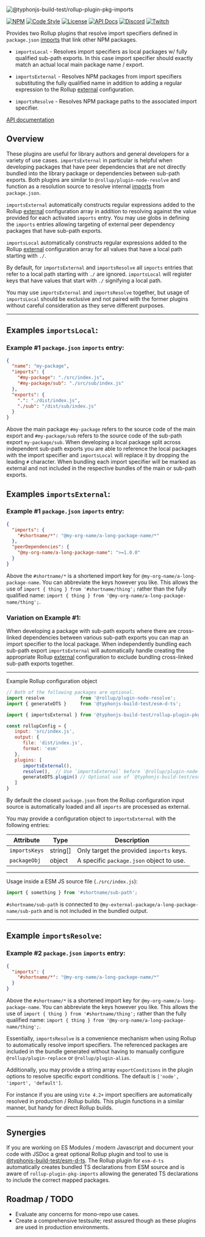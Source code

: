 ![@typhonjs-build-test/rollup-plugin-pkg-imports](https://i.imgur.com/b4q7JaV.jpg)

[![NPM](https://img.shields.io/npm/v/@typhonjs-build-test/rollup-plugin-pkg-imports.svg?label=npm)](https://www.npmjs.com/package/@typhonjs-build-test/rollup-plugin-pkg-imports)
[![Code Style](https://img.shields.io/badge/code%20style-allman-yellowgreen.svg?style=flat)](https://en.wikipedia.org/wiki/Indent_style#Allman_style)
[![License](https://img.shields.io/badge/license-MPLv2-yellowgreen.svg?style=flat)](https://github.com/typhonjs-node-build-test/rollup-plugin-pkg-imports/blob/main/LICENSE)
[![API Docs](https://img.shields.io/badge/API%20Documentation-476ff0)](https://typhonjs-node-build-test.github.io/rollup-plugin-pkg-imports/)
[![Discord](https://img.shields.io/discord/737953117999726592?label=TyphonJS%20Discord)](https://typhonjs.io/discord/)
[![Twitch](https://img.shields.io/twitch/status/typhonrt?style=social)](https://www.twitch.tv/typhonrt)

Provides two Rollup plugins that resolve import specifiers defined in `package.json` 
[imports](https://nodejs.org/api/packages.html#imports) that link other NPM packages.

- `importsLocal` - Resolves import specifiers as local packages w/ fully qualified sub-path exports. In this case
import specifier should exactly match an actual local main package name / export.


- `importsExternal` - Resolves NPM packages from import specifiers substituting the fully qualified name in addition to
  adding a regular expression to the Rollup [external](https://rollupjs.org/configuration-options/#external) configuration.


- `importsResolve` - Resolves NPM package paths to the associated import specifier.

[API documentation](https://typhonjs-node-build-test.github.io/rollup-plugin-pkg-imports/)

## Overview
These plugins are useful for library authors and general developers for a variety of use cases. `importsExternal` in particular is helpful 
when developing packages that have peer dependencies that are not directly bundled into the library package or 
dependencies between sub-path exports. Both plugins are similar to `@rollup/plugin-node-resolve` and function as a 
resolution source to resolve internal [imports](https://nodejs.org/api/packages.html#imports) from `package.json`. 

`importsExternal` automatically constructs regular expressions added to the Rollup [external](https://rollupjs.org/configuration-options/#external) 
configuration array in addition to resolving against the value provided for each activated `imports` entry. You may use 
globs in defining the `imports` entries allowing targeting of external peer dependency packages that have sub-path 
exports.

`importsLocal` automatically constructs regular expressions added to the Rollup [external](https://rollupjs.org/configuration-options/#external)
configuration array for all values that have a local path starting with `./`. 

By default, for `importsExternal` and `importsResolve` all `imports` entries that refer to a local path starting 
with `./` are ignored. `importsLocal` will register keys that have values that start with `./` signifying a local
path. 

You may use `importsExternal` and `importsResolve` together, but usage of `importsLocal` should be exclusive and 
not paired with the former plugins without careful consideration as they serve different purposes. 

----
## Examples `importsLocal`:

### Example #1 `package.json` `imports` entry:

```json
{
  "name": "my-package",
  "imports": {
    "#my-package": "./src/index.js",
    "#my-package/sub": "./src/sub/index.js"
  },
  "exports": {
    ".": "./dist/index.js",
    "./sub": "/dist/sub/index.js"
  }
}
```

Above the main package `#my-package` refers to the source code of the main export and `#my-package/sub` refers to the
source code of the sub-path export `my-package/sub`. When developing a local package split across independent sub-path
exports you are able to reference the local packages with the import specifier and `importsLocal` will replace it
by dropping the leading `#` character. When bundling each import specifier will be marked as external and not included
in the respective bundles of the main or sub-path exports.

## Examples `importsExternal`:

### Example #1 `package.json` `imports` entry:
```json
{
  "imports": {
    "#shortname/*": "@my-org-name/a-long-package-name/*"
  },
  "peerDependencies": {
    "@my-org-name/a-long-package-name": ">=1.0.0"
  }
}
```

Above the `#shortname/*` is a shortened import key for `@my-org-name/a-long-package-name`. You can abbreviate the keys 
however you like. This allows the use of `import { thing } from '#shortname/thing';` rather than the fully qualified 
name: `import { thing } from '@my-org-name/a-long-package-name/thing';`.

### Variation on Example #1:

When developing a package with sub-path exports where there are cross-linked dependencies between various sub-path 
exports you can map an import specifier to the local package. When independently bundling each sub-path export 
`importsExternal` will automatically handle creating the appropriate Rollup 
[external](https://rollupjs.org/configuration-options/#external) configuration to exclude bundling cross-linked sub-path 
exports together.    

-------------------

Example Rollup configuration object
```js
// Both of the following packages are optional.
import resolve             from '@rollup/plugin-node-resolve';
import { generateDTS }     from '@typhonjs-build-test/esm-d-ts';

import { importsExternal } from '@typhonjs-build-test/rollup-plugin-pkg-imports';

const rollupConfig = {
   input: 'src/index.js',
   output: {
      file: 'dist/index.js',
      format: 'esm'
   },
   plugins: [
      importsExternal(),
      resolve(),  // Use `importsExternal` before `@rollup/plugin-node-resolve`.
      generateDTS.plugin() // Optional use of `@typhonjs-build-test/esm-d-ts`.
   ]
}
```

By default the closest `package.json` from the Rollup configuration input source is automatically loaded and all 
`imports` are processed as external. 

You may provide a configuration object to `importsExternal` with the following entries:

| Attribute | Type | Description                              |
|-----------|------|------------------------------------------|
|`importsKeys`| string[] | Only target the provided `imports` keys. |
| `packageObj`| object | A specific `package.json` object to use. | 

-------------------

Usage inside a ESM JS source file (`./src/index.js`):
```js
import { something } from '#shortname/sub-path';
```

`#shortname/sub-path` is connected to `@my-external-package/a-long-package-name/sub-path` and is not included in the 
bundled output. 

---

## Example `importsResolve`:

### Example #2 `package.json` `imports` entry:
```json
{
  "imports": {
    "#shortname/*": "@my-org-name/a-long-package-name/*"
  }
}
```

Above the `#shortname/*` is a shortened import key for `@my-org-name/a-long-package-name`. You can abbreviate the keys
however you like. This allows the use of `import { thing } from '#shortname/thing';` rather than the fully qualified
name: `import { thing } from '@my-org-name/a-long-package-name/thing';`.

Essentially, `importsResolve` is a convenience mechanism when using Rollup to automatically resolve import specifiers. 
The referenced packages are included in the bundle generated without having to manually configure 
`@rollup/plugin-replace` or `@rollup/plugin-alias`.

Additionally, you may provide a string array `exportConditions` in the plugin options to resolve specific export 
conditions. The default is `['node', 'import', 'default']`.  

For instance if you are using `Vite 4.2+` import specifiers are automatically resolved in production / Rollup builds. 
This plugin functions in a similar manner, but handy for direct Rollup builds.   

---

## Synergies
If you are working on ES Modules / modern Javascript and document your code with JSDoc a great optional Rollup plugin 
and tool to use is [@typhonjs-build-test/esm-d-ts](https://www.npmjs.com/package/@typhonjs-build-test/esm-d-ts). 
The Rollup plugin for `esm-d-ts` automatically creates bundled TS declarations from ESM source and is aware of 
`rollup-plugin-pkg-imports` allowing the generated TS declarations to include the correct mapped packages.  

## Roadmap / TODO
- Evaluate any concerns for mono-repo use cases.
- Create a comprehensive testsuite; rest assured though as these plugins are used in production environments. 
